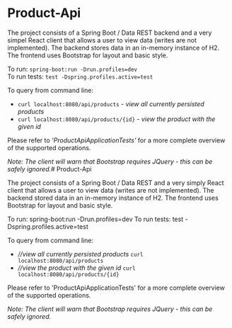 # Product-Api

The project consists of a Spring Boot / Data REST backend and a very simpel React client that allows a user to view data (writes are not implemented).
The backend stores data in an in-memory instance of H2.
The frontend uses Bootstrap for layout and basic style.

To run: `spring-boot:run -Drun.profiles=dev`\
To run tests: `test -Dspring.profiles.active=test`

To query from command line:
* `curl localhost:8080/api/products` *- view all currently persisted products*
* `curl localhost:8080/api/products/{id}` *- view the product with the given id*

Please refer to *'ProductApiApplicationTests'* for a more complete overview of the supported operations.

*Note: The client will warn that Bootstrap requires JQuery - this can be safely ignored.*# Product-Api

The project consists of a Spring Boot / Data REST and a very simply React client that allows a user to view data (writes are not implemented).
The backend stored data in an in-memory instance of H2.
The frontend uses Bootstrap for layout and basic style.

To run: spring-boot:run -Drun.profiles=dev
To run tests: test -Dspring.profiles.active=test

To query from command line:

* *//view all currently persisted products*
  `curl localhost:8080/api/products`
* *//view the product with the given id*
  `curl localhost:8080/api/products/{id}` 

Please refer to 'ProductApiApplicationTests' for a more complete overview of the supported operations.

*Note: The client will warn that Bootstrap requires JQuery - this can be safely ignored.*






